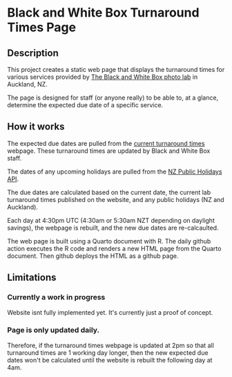 # Black and White Box Turnaround Times Page

## Description

This project creates a static web page that displays the turnaround times for various services provided by [The Black and White Box photo lab](https://theblackandwhitebox.co.nz/) in Auckland, NZ.

The page is designed for staff (or anyone really) to be able to, at a glance, determine the expected due date of a specific service.

## How it works

The expected due dates are pulled from the [current turnaround times](https://theblackandwhitebox.co.nz/turn-around-times/) webpage. These turnaround times are updated by Black and White Box staff.

The dates of any upcoming holidays are pulled from the [NZ Public Holidays API](https://www.public-holidays.nz/).

The due dates are calculated based on the current date, the current lab turnaround times published on the website, and any public holidays (NZ and Auckland).

Each day at 4:30pm UTC (4:30am or 5:30am NZT depending on daylight savings), the webpage is rebuilt, and the new due dates are re-calcaulted.

The web page is built using a Quarto document with R. The daily github action executes the R code and renders a new HTML page from the Quarto document. Then github deploys the HTML as a github page.

## Limitations

### Currently a work in progress

Website isnt fully implemented yet. It's currently just a proof of concept.

### Page is only updated daily.

Therefore, if the turnaround times webpage is updated at 2pm so that all turnaround times are 1 working day longer, then the new expected due dates won't be calculated until the website is rebuilt the following day at 4am.